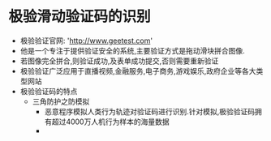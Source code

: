 # 极验滑动验证码的识别
- 极验验证官网: 'http://www.geetest.com'
- 他是一个专注于提供验证安全的系统,主要验证方式是拖动滑块拼合图像.
- 若图像完全拼合,则验证成功,及表单成功提交,否则需要重新验证
- 极验验证广泛应用于直播视频,金融服务,电子商务,游戏娱乐,政府企业等各大类型网站
- 极验验证码的特点
    - 三角防护之防模拟
        - 恶意程序模拟人类行为轨迹对验证码进行识别.针对模拟,极验验证码拥有超过4000万人机行为样本的海量数据
        - 